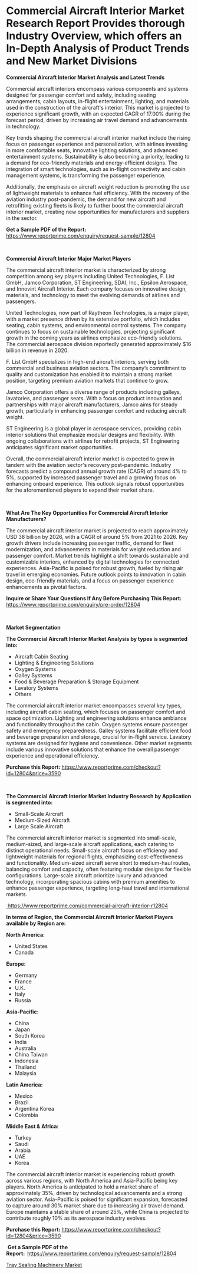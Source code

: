 <p><h1>Commercial Aircraft Interior Market Research Report Provides thorough Industry Overview, which offers an In-Depth Analysis of Product Trends and New Market Divisions</h1></p><p><strong>Commercial Aircraft Interior Market Analysis and Latest Trends</strong></p>
<p><p>Commercial aircraft interiors encompass various components and systems designed for passenger comfort and safety, including seating arrangements, cabin layouts, in-flight entertainment, lighting, and materials used in the construction of the aircraft's interior. This market is projected to experience significant growth, with an expected CAGR of 17.00% during the forecast period, driven by increasing air travel demand and advancements in technology.</p><p>Key trends shaping the commercial aircraft interior market include the rising focus on passenger experience and personalization, with airlines investing in more comfortable seats, innovative lighting solutions, and advanced entertainment systems. Sustainability is also becoming a priority, leading to a demand for eco-friendly materials and energy-efficient designs. The integration of smart technologies, such as in-flight connectivity and cabin management systems, is transforming the passenger experience.</p><p>Additionally, the emphasis on aircraft weight reduction is promoting the use of lightweight materials to enhance fuel efficiency. With the recovery of the aviation industry post-pandemic, the demand for new aircraft and retrofitting existing fleets is likely to further boost the commercial aircraft interior market, creating new opportunities for manufacturers and suppliers in the sector.</p></p>
<p><strong>Get a Sample PDF of the Report:&nbsp;</strong> <a href="https://www.reportprime.com/enquiry/request-sample/12804?utm_campaign=3572&utm_medium=2&utm_source=Github&utm_content=ia&utm_term=19032025&utm_id=commercial-aircraft-interior">https://www.reportprime.com/enquiry/request-sample/12804</a></p>
<p>&nbsp;</p>
<p><strong>Commercial Aircraft Interior Major Market Players</strong></p>
<p><p>The commercial aircraft interior market is characterized by strong competition among key players including United Technologies, F. List GmbH, Jamco Corporation, ST Engineering, SDAI, Inc., Epsilon Aerospace, and Innovint Aircraft Interior. Each company focuses on innovative design, materials, and technology to meet the evolving demands of airlines and passengers.</p><p>United Technologies, now part of Raytheon Technologies, is a major player, with a market presence driven by its extensive portfolio, which includes seating, cabin systems, and environmental control systems. The company continues to focus on sustainable technologies, projecting significant growth in the coming years as airlines emphasize eco-friendly solutions. The commercial aerospace division reportedly generated approximately $16 billion in revenue in 2020.</p><p>F. List GmbH specializes in high-end aircraft interiors, serving both commercial and business aviation sectors. The company’s commitment to quality and customization has enabled it to maintain a strong market position, targeting premium aviation markets that continue to grow.</p><p>Jamco Corporation offers a diverse range of products including galleys, lavatories, and passenger seats. With a focus on product innovation and partnerships with major aircraft manufacturers, Jamco aims for steady growth, particularly in enhancing passenger comfort and reducing aircraft weight.</p><p>ST Engineering is a global player in aerospace services, providing cabin interior solutions that emphasize modular designs and flexibility. With ongoing collaborations with airlines for retrofit projects, ST Engineering anticipates significant market opportunities.</p><p>Overall, the commercial aircraft interior market is expected to grow in tandem with the aviation sector's recovery post-pandemic. Industry forecasts predict a compound annual growth rate (CAGR) of around 4% to 5%, supported by increased passenger travel and a growing focus on enhancing onboard experience. This outlook signals robust opportunities for the aforementioned players to expand their market share.</p></p>
<p>&nbsp;</p>
<p><strong>What Are The Key Opportunities For Commercial Aircraft Interior Manufacturers?</strong></p>
<p><p>The commercial aircraft interior market is projected to reach approximately USD 38 billion by 2026, with a CAGR of around 5% from 2021 to 2026. Key growth drivers include increasing passenger traffic, demand for fleet modernization, and advancements in materials for weight reduction and passenger comfort. Market trends highlight a shift towards sustainable and customizable interiors, enhanced by digital technologies for connected experiences. Asia-Pacific is poised for robust growth, fueled by rising air travel in emerging economies. Future outlook points to innovation in cabin design, eco-friendly materials, and a focus on passenger experience enhancements as pivotal factors.</p></p>
<p><strong>Inquire or Share Your Questions If Any Before Purchasing This Report:</strong> <a href="https://www.reportprime.com/enquiry/pre-order/12804?utm_campaign=3572&utm_medium=2&utm_source=Github&utm_content=ia&utm_term=19032025&utm_id=commercial-aircraft-interior">https://www.reportprime.com/enquiry/pre-order/12804</a></p>
<p>&nbsp;</p>
<p><strong>Market Segmentation</strong></p>
<p><strong>The Commercial Aircraft Interior Market Analysis by types is segmented into:</strong></p>
<p><ul><li>Aircraft Cabin Seating</li><li>Lighting & Engineering Solutions</li><li>Oxygen Systems</li><li>Galley Systems</li><li>Food & Beverage Preparation & Storage Equipment</li><li>Lavatory Systems</li><li>Others</li></ul></p>
<p><p>The commercial aircraft interior market encompasses several key types, including aircraft cabin seating, which focuses on passenger comfort and space optimization. Lighting and engineering solutions enhance ambiance and functionality throughout the cabin. Oxygen systems ensure passenger safety and emergency preparedness. Galley systems facilitate efficient food and beverage preparation and storage, crucial for in-flight service. Lavatory systems are designed for hygiene and convenience. Other market segments include various innovative solutions that enhance the overall passenger experience and operational efficiency.</p></p>
<p><strong>Purchase this Report:&nbsp;</strong><a href="https://www.reportprime.com/checkout?id=12804&price=3590&utm_campaign=3572&utm_medium=2&utm_source=Github&utm_content=ia&utm_term=19032025&utm_id=commercial-aircraft-interior">https://www.reportprime.com/checkout?id=12804&price=3590</a></p>
<p>&nbsp;</p>
<p><strong>The Commercial Aircraft Interior Market Industry Research by Application is segmented into:</strong></p>
<p><ul><li>Small-Scale Aircraft</li><li>Medium-Sized Aircraft</li><li>Large Scale Aircraft</li></ul></p>
<p><p>The commercial aircraft interior market is segmented into small-scale, medium-sized, and large-scale aircraft applications, each catering to distinct operational needs. Small-scale aircraft focus on efficiency and lightweight materials for regional flights, emphasizing cost-effectiveness and functionality. Medium-sized aircraft serve short to medium-haul routes, balancing comfort and capacity, often featuring modular designs for flexible configurations. Large-scale aircraft prioritize luxury and advanced technology, incorporating spacious cabins with premium amenities to enhance passenger experience, targeting long-haul travel and international markets.</p></p>
<p><a href="https://www.reportprime.com/commercial-aircraft-interior-r12804?utm_campaign=3572&utm_medium=2&utm_source=Github&utm_content=ia&utm_term=19032025&utm_id=commercial-aircraft-interior">&nbsp;https://www.reportprime.com/commercial-aircraft-interior-r12804</a></p>
<p><strong>In terms of Region, the Commercial Aircraft Interior Market Players available by Region are:</strong></p>
<p>
    <p> <strong> North America: </strong>
        <ul>
            <li>United States</li>
            <li>Canada</li>
        </ul>
        </p> 
    <p> <strong> Europe: </strong>
        <ul>
            <li>Germany</li>
            <li>France</li>
            <li>U.K.</li>
            <li>Italy</li>
            <li>Russia</li>
        </ul>
        </p> 
    <p> <strong> Asia-Pacific: </strong>
        <ul>
            <li>China</li>
            <li>Japan</li>
            <li>South Korea</li>
            <li>India</li>
            <li>Australia</li>
            <li>China Taiwan</li>
            <li>Indonesia</li>
            <li>Thailand</li>
            <li>Malaysia</li>
        </ul>
        </p> 
    <p> <strong> Latin America: </strong>
        <ul>
            <li>Mexico</li>
            <li>Brazil</li>
            <li>Argentina Korea</li>
            <li>Colombia</li>
        </ul>
        </p> 
    <p> <strong> Middle East & Africa: </strong>
        <ul>
            <li>Turkey</li>
            <li>Saudi</li>
            <li>Arabia</li>
            <li>UAE</li>
            <li>Korea</li>
        </ul>
    </p>
    </p>
<p><p>The commercial aircraft interior market is experiencing robust growth across various regions, with North America and Asia-Pacific being key players. North America is anticipated to hold a market share of approximately 35%, driven by technological advancements and a strong aviation sector. Asia-Pacific is poised for significant expansion, forecasted to capture around 30% market share due to increasing air travel demand. Europe maintains a stable share of around 25%, while China is projected to contribute roughly 10% as its aerospace industry evolves.</p></p>
<p><strong>Purchase this Report: </strong><a href="https://www.reportprime.com/checkout?id=12804&price=3590&utm_campaign=3572&utm_medium=2&utm_source=Github&utm_content=ia&utm_term=19032025&utm_id=commercial-aircraft-interior">https://www.reportprime.com/checkout?id=12804&price=3590</a></p>
<p>&nbsp;<strong>Get a Sample PDF of the Report:&nbsp;&nbsp;</strong><a href="https://www.reportprime.com/enquiry/request-sample/12804?utm_campaign=3572&utm_medium=2&utm_source=Github&utm_content=ia&utm_term=19032025&utm_id=commercial-aircraft-interior">https://www.reportprime.com/enquiry/request-sample/12804</a></p>
<p><strong></strong></p>
<p><p><a href="https://github.com/lizonbochil23/Market-Research-Report-List-1/blob/main/tray-sealing-machinery-market.md?utm_campaign=3572&utm_medium=2&utm_source=Github&utm_content=ia&utm_term=19032025&utm_id=commercial-aircraft-interior">Tray Sealing Machinery Market</a></p></p>